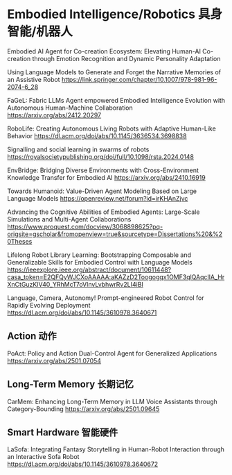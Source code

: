 # Embodied Intelligence/Robotics 具身智能/机器人
Embodied AI Agent for Co-creation Ecosystem: Elevating Human-AI Co-creation through Emotion Recognition and Dynamic Personality Adaptation

Using Language Models to Generate and Forget the Narrative Memories of an Assistive Robot
https://link.springer.com/chapter/10.1007/978-981-96-2074-6_28

FaGeL: Fabric LLMs Agent empowered Embodied Intelligence Evolution with Autonomous Human-Machine Collaboration
https://arxiv.org/abs/2412.20297

RoboLife: Creating Autonomous Living Robots with Adaptive Human-Like Behavior
https://dl.acm.org/doi/abs/10.1145/3636534.3698838

Signalling and social learning in swarms of robots
https://royalsocietypublishing.org/doi/full/10.1098/rsta.2024.0148

EnvBridge: Bridging Diverse Environments with Cross-Environment Knowledge Transfer for Embodied AI
https://arxiv.org/abs/2410.16919

Towards Humanoid: Value-Driven Agent Modeling Based on Large Language Models
https://openreview.net/forum?id=irKHAnZjvc

Advancing the Cognitive Abilities of Embodied Agents: Large-Scale Simulations and Multi-Agent Collaborations
https://www.proquest.com/docview/3068898625?pq-origsite=gscholar&fromopenview=true&sourcetype=Dissertations%20&%20Theses

Lifelong Robot Library Learning: Bootstrapping Composable and Generalizable Skills for Embodied Control with Language Models
https://ieeexplore.ieee.org/abstract/document/10611448?casa_token=E2QFQyWJCXoAAAAA:aKAZzD2Toogogqx1OMF3qlQAqcIlA_HrXnCtGuzKlV40_YRhMcT7oVlnvLvbhwrRv2LI4iBI

Language, Camera, Autonomy! Prompt-engineered Robot Control for Rapidly Evolving Deployment
https://dl.acm.org/doi/abs/10.1145/3610978.3640671

## Action 动作
PoAct: Policy and Action Dual-Control Agent for Generalized Applications
https://arxiv.org/abs/2501.07054

## Long-Term Memory 长期记忆
CarMem: Enhancing Long-Term Memory in LLM Voice Assistants through Category-Bounding
https://arxiv.org/abs/2501.09645

## Smart Hardware 智能硬件
LaSofa: Integrating Fantasy Storytelling in Human-Robot Interaction through an Interactive Sofa Robot
https://dl.acm.org/doi/abs/10.1145/3610978.3640672
